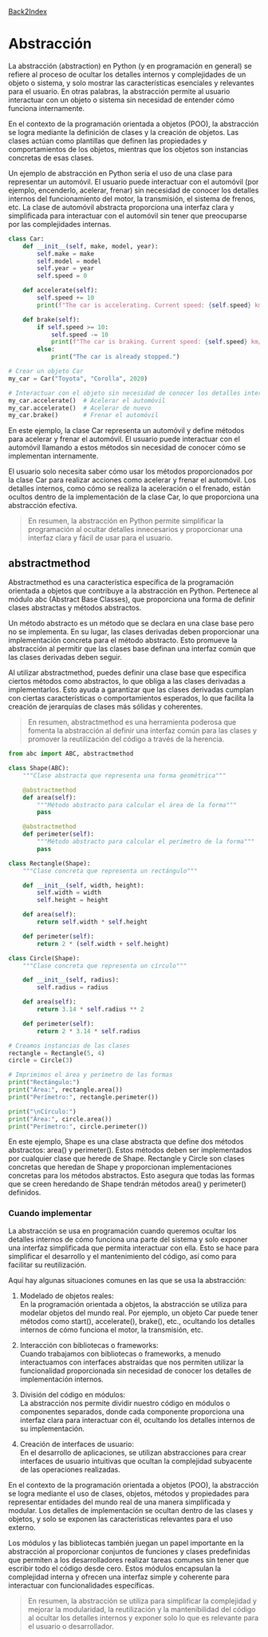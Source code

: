 [Back2Index](https://github.com/jdmc/learning/blob/master/notes.md) 

# Abstracción 

La abstracción (abstraction) en Python (y en programación en general) se refiere al proceso de ocultar los detalles internos y complejidades de un objeto o sistema, y solo mostrar las características esenciales y relevantes para el usuario. En otras palabras, la abstracción permite al usuario interactuar con un objeto o sistema sin necesidad de entender cómo funciona internamente.

En el contexto de la programación orientada a objetos (POO), la abstracción se logra mediante la definición de clases y la creación de objetos. Las clases actúan como plantillas que definen las propiedades y comportamientos de los objetos, mientras que los objetos son instancias concretas de esas clases.

Un ejemplo de abstracción en Python sería el uso de una clase para representar un automóvil. El usuario puede interactuar con el automóvil (por ejemplo, encenderlo, acelerar, frenar) sin necesidad de conocer los detalles internos del funcionamiento del motor, la transmisión, el sistema de frenos, etc. La clase de automóvil abstracta proporciona una interfaz clara y simplificada para interactuar con el automóvil sin tener que preocuparse por las complejidades internas.

```python
class Car:
    def __init__(self, make, model, year):
        self.make = make
        self.model = model
        self.year = year
        self.speed = 0

    def accelerate(self):
        self.speed += 10
        print(f"The car is accelerating. Current speed: {self.speed} km/h")

    def brake(self):
        if self.speed >= 10:
            self.speed -= 10
            print(f"The car is braking. Current speed: {self.speed} km/h")
        else:
            print("The car is already stopped.")

# Crear un objeto Car
my_car = Car("Toyota", "Corolla", 2020)

# Interactuar con el objeto sin necesidad de conocer los detalles internos
my_car.accelerate()  # Acelerar el automóvil
my_car.accelerate()  # Acelerar de nuevo
my_car.brake()       # Frenar el automóvil

```

En este ejemplo, la clase Car representa un automóvil y define métodos para acelerar y frenar el automóvil. El usuario puede interactuar con el automóvil llamando a estos métodos sin necesidad de conocer cómo se implementan internamente.

El usuario solo necesita saber cómo usar los métodos proporcionados por la clase Car para realizar acciones como acelerar y frenar el automóvil. Los detalles internos, como cómo se realiza la aceleración o el frenado, están ocultos dentro de la implementación de la clase Car, lo que proporciona una abstracción efectiva.

>En resumen, la abstracción en Python permite simplificar la programación al ocultar detalles innecesarios y proporcionar una interfaz clara y fácil de usar para el usuario.

## abstractmethod

Abstractmethod es una característica específica de la programación orientada a objetos que contribuye a la abstracción en Python. Pertenece al módulo abc (Abstract Base Classes), que proporciona una forma de definir clases abstractas y métodos abstractos.

Un método abstracto es un método que se declara en una clase base pero no se implementa. En su lugar, las clases derivadas deben proporcionar una implementación concreta para el método abstracto. Esto promueve la abstracción al permitir que las clases base definan una interfaz común que las clases derivadas deben seguir.

Al utilizar abstractmethod, puedes definir una clase base que especifica ciertos métodos como abstractos, lo que obliga a las clases derivadas a implementarlos. Esto ayuda a garantizar que las clases derivadas cumplan con ciertas características o comportamientos esperados, lo que facilita la creación de jerarquías de clases más sólidas y coherentes.

>En resumen, abstractmethod es una herramienta poderosa que fomenta la abstracción al definir una interfaz común para las clases y promover la reutilización del código a través de la herencia.

```python
from abc import ABC, abstractmethod

class Shape(ABC):
    """Clase abstracta que representa una forma geométrica"""

    @abstractmethod
    def area(self):
        """Método abstracto para calcular el área de la forma"""
        pass

    @abstractmethod
    def perimeter(self):
        """Método abstracto para calcular el perímetro de la forma"""
        pass

class Rectangle(Shape):
    """Clase concreta que representa un rectángulo"""

    def __init__(self, width, height):
        self.width = width
        self.height = height

    def area(self):
        return self.width * self.height

    def perimeter(self):
        return 2 * (self.width + self.height)

class Circle(Shape):
    """Clase concreta que representa un círculo"""

    def __init__(self, radius):
        self.radius = radius

    def area(self):
        return 3.14 * self.radius ** 2

    def perimeter(self):
        return 2 * 3.14 * self.radius

# Creamos instancias de las clases
rectangle = Rectangle(5, 4)
circle = Circle(3)

# Imprimimos el área y perímetro de las formas
print("Rectángulo:")
print("Área:", rectangle.area())
print("Perímetro:", rectangle.perimeter())

print("\nCírculo:")
print("Área:", circle.area())
print("Perímetro:", circle.perimeter())


``` 
En este ejemplo, Shape es una clase abstracta que define dos métodos abstractos: area() y perimeter(). Estos métodos deben ser implementados por cualquier clase que herede de Shape. Rectangle y Circle son clases concretas que heredan de Shape y proporcionan implementaciones concretas para los métodos abstractos. Esto asegura que todas las formas que se creen heredando de Shape tendrán métodos area() y perimeter() definidos.

### Cuando implementar

La abstracción se usa en programación cuando queremos ocultar los detalles internos de cómo funciona una parte del sistema y solo exponer una interfaz simplificada que permita interactuar con ella. Esto se hace para simplificar el desarrollo y el mantenimiento del código, así como para facilitar su reutilización.

Aquí hay algunas situaciones comunes en las que se usa la abstracción:

1. Modelado de objetos reales:     
  En la programación orientada a objetos, la abstracción se utiliza para modelar objetos del mundo real. Por ejemplo, un objeto Car puede tener métodos como start(), accelerate(), brake(), etc., ocultando los detalles internos de cómo funciona el motor, la transmisión, etc.

2. Interacción con bibliotecas o frameworks:     
  Cuando trabajamos con bibliotecas o frameworks, a menudo interactuamos con interfaces abstraídas que nos permiten utilizar la funcionalidad proporcionada sin necesidad de conocer los detalles de implementación internos.

3. División del código en módulos:     
  La abstracción nos permite dividir nuestro código en módulos o componentes separados, donde cada componente proporciona una interfaz clara para interactuar con él, ocultando los detalles internos de su implementación.

4. Creación de interfaces de usuario:     
  En el desarrollo de aplicaciones, se utilizan abstracciones para crear interfaces de usuario intuitivas que ocultan la complejidad subyacente de las operaciones realizadas.


En el contexto de la programación orientada a objetos (POO), la abstracción se logra mediante el uso de clases, objetos, métodos y propiedades para representar entidades del mundo real de una manera simplificada y modular. Los detalles de implementación se ocultan dentro de las clases y objetos, y solo se exponen las características relevantes para el uso externo.

Los módulos y las bibliotecas también juegan un papel importante en la abstracción al proporcionar conjuntos de funciones y clases predefinidas que permiten a los desarrolladores realizar tareas comunes sin tener que escribir todo el código desde cero. Estos módulos encapsulan la complejidad interna y ofrecen una interfaz simple y coherente para interactuar con funcionalidades específicas.

>En resumen, la abstracción se utiliza para simplificar la complejidad y mejorar la modularidad, la reutilización y la mantenibilidad del código al ocultar los detalles internos y exponer solo lo que es relevante para el usuario o desarrollador.